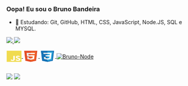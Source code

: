 ### Oopa! Eu sou o Bruno Bandeira

- 🌱 Estudando: Git, GitHub, HTML, CSS, JavaScript, Node.JS, SQL e MYSQL.

<div>
  <a href="https://github.com/Bruno-BandeiraH/Bruno-BandeiraH/">
  <img height="180cm" src="https://github-readme-stats.vercel.app/api?username=bruno-bandeirah&show_icons=true&theme=gruvbox"/>
  <img height="180cm" src="https://github-readme-stats.vercel.app/api/top-langs/?username=bruno-bandeirah&show_icons=true&theme=gruvbox"/>
</div>

<div style="display: inline_block"><br>
  <img align="center" alt="Bruno-Js" height="30" width="40"                 src="https://raw.githubusercontent.com/devicons/devicon/master/icons/javascript/javascript-plain.svg">
  <img align="center" alt="Bruno-HTML" height="30" width="40" src="https://raw.githubusercontent.com/devicons/devicon/master/icons/html5/html5-original.svg">
  <img align="center" alt="Bruno-CSS" height="30" width="40" src="https://raw.githubusercontent.com/devicons/devicon/master/icons/css3/css3-original.svg">
  <img align="center" alt="Bruno-Node" height="30" width="40" src="https://cdn.jsdelivr.net/gh/devicons/devicon/icons/nodejs/nodejs-original.svg">
</div>

 ##
 
<div>
  <a href = "mailto:brunohenrique0665@gmail.com"><img src="https://img.shields.io/badge/Gmail-D14836?style=for-the-badge&logo=gmail&logoColor=white" target="_blank"></a>
  <a href="https://www.linkedin.com/in/brunohbandeira" target="_blank"><img src="https://img.shields.io/badge/-LinkedIn-%230077B5?style=for-the-badge&logo=linkedin&logoColor=white" target="_blank"></a>
</div>
          
          

 
